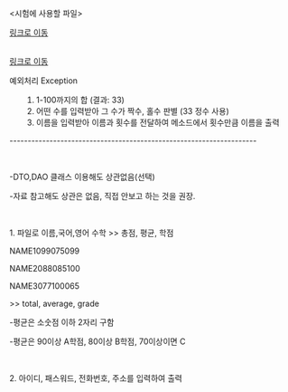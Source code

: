 <p><시험에 사용할 파일></p>
<a href = "https://github.com/StellaVulpis/Files-Java/blob/main/TEST_Prepare.java">링크로 이동</a>
<br><br>
<p><File 불러오기 참고자료></p>
<a href = "https://github.com/StellaVulpis/Files-Java/blob/main/File_Test.java">링크로 이동</a>
<br>
<p>예외처리 Exception</p>
<ul>
<ol>
<li>1-100까지의 합 (결과: 33)</li>
<li>어떤 수를 입력받아 그 수가 짝수, 홀수 판별 (33 정수 사용)</li>
<li>이름을 입력받아 이름과 횟수를 전달하여 메소드에서 횟수만큼 이름을 출력</li>
</ul>
</ol>
<p>--------------------------------------------------------------------</p>
<br>
<p>-DTO,DAO 클래스 이용해도 상관없음(선택)</p>
<p>-자료 참고해도 상관은 없음, 직접 안보고 하는 것을 권장.</p>
<br>
<p>1. 파일로 이름,국어,영어 수학 >> 총점, 평균, 학점</p>
<div>
<p><file.txt><p>
<p>NAME1099075099</p>
<p>NAME2088085100</p>
<p>NAME3077100065</p>
<p>>> total, average, grade</p>
</div>
<p>-평균은 소숫점 이하 2자리 구함</p>
<p>-평균은 90이상 A학점, 80이상 B학점, 70이상이면 C</p>
<br>
<p>2. 아이디, 패스워드, 전화번호, 주소를 입력하여 출력</p>
